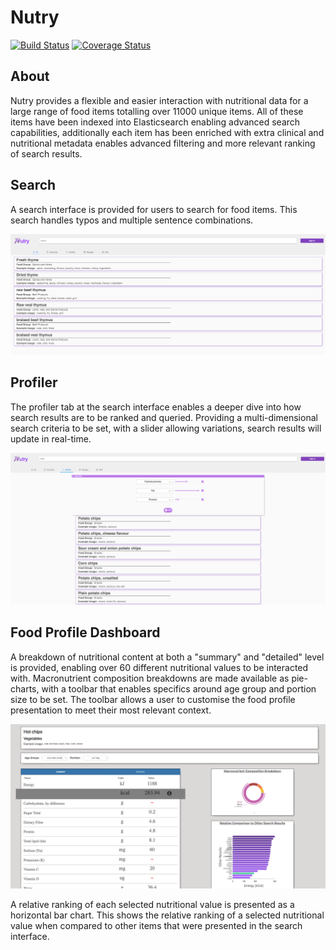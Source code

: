 # Nutry
[![Build Status](https://ci.benebsworth.com/buildStatus/icon?job=nutry-web)](https://ci.benebsworth.com/me/my-views/view/all/job/nutry-web/)
[![Coverage Status](https://coveralls.io/repos/github/castlemilk/nutry/badge.svg?branch=origin%2Fmaster)](https://coveralls.io/github/castlemilk/nutry?branch=origin%2Fmaster)
## About
Nutry provides a flexible and easier interaction with nutritional data for a  
large range of food items totalling over 11000 unique items. All of these
items have been indexed into Elasticsearch enabling advanced search capabilities,
additionally each item has been enriched with extra clinical and nutritional
metadata enables advanced filtering and more relevant ranking of search
results.

## Search
A search interface is provided for users to search for food items. This search
handles typos and multiple sentence combinations.
<p align="center">
<img src="docs/images/search.png" width="800" vertical-align="text-top"/>
</p>

## Profiler
The profiler tab at the search interface enables a deeper dive into how search
results are to be ranked and queried. Providing a multi-dimensional search
criteria to be set, with a slider allowing variations, search results will
update in real-time.
<p align="center">
<img src="docs/images/profiler.png" width="800" vertical-align="text-top"/>
</p>

## Food Profile Dashboard
A breakdown of nutritional content at both a "summary" and "detailed" level is
provided, enabling over 60 different nutritional values to be interacted with.
Macronutrient composition breakdowns are made available as pie-charts, with a
toolbar that enables specifics around age group and portion size to be set.
The toolbar allows a user to customise the food profile presentation to meet
their most relevant context.
<p align="center">
<img src="docs/images/foodprofile.png" width="800" vertical-align="text-top"/>
</p>
A relative ranking of each selected nutritional value is presented as a
horizontal bar chart. This shows the relative ranking of a selected
nutritional value when compared to other items that were presented in the
search interface.

